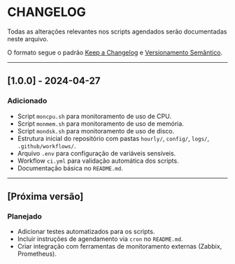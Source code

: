 # CHANGELOG

Todas as alterações relevantes nos scripts agendados serão documentadas neste arquivo.

O formato segue o padrão [Keep a Changelog](https://keepachangelog.com/pt-BR/1.0.0/) e [Versionamento Semântico](https://semver.org/lang/pt-BR/).

---

## [1.0.0] - 2024-04-27
### Adicionado
- Script `moncpu.sh` para monitoramento de uso de CPU.
- Script `monmem.sh` para monitoramento de uso de memória.
- Script `mondsk.sh` para monitoramento de uso de disco.
- Estrutura inicial do repositório com pastas `hourly/`, `config/`, `logs/`, `.github/workflows/`.
- Arquivo `.env` para configuração de variáveis sensíveis.
- Workflow `ci.yml` para validação automática dos scripts.
- Documentação básica no `README.md`.

---

## [Próxima versão]
### Planejado
- Adicionar testes automatizados para os scripts.
- Incluir instruções de agendamento via `cron` no `README.md`.
- Criar integração com ferramentas de monitoramento externas (Zabbix, Prometheus).

